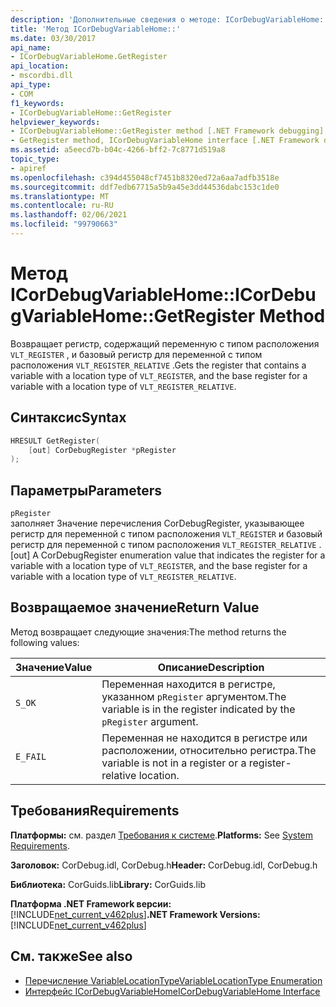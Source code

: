```yaml
---
description: 'Дополнительные сведения о методе: ICorDebugVariableHome::/Register'
title: 'Метод ICorDebugVariableHome::'
ms.date: 03/30/2017
api_name:
- ICorDebugVariableHome.GetRegister
api_location:
- mscordbi.dll
api_type:
- COM
f1_keywords:
- ICorDebugVariableHome::GetRegister
helpviewer_keywords:
- ICorDebugVariableHome::GetRegister method [.NET Framework debugging]
- GetRegister method, ICorDebugVariableHome interface [.NET Framework debugging]
ms.assetid: a5eecd7b-b04c-4266-bff2-7c8771d519a8
topic_type:
- apiref
ms.openlocfilehash: c394d455048cf7451b8320ed72a6aa7adfb3518e
ms.sourcegitcommit: ddf7edb67715a5b9a45e3dd44536dabc153c1de0
ms.translationtype: MT
ms.contentlocale: ru-RU
ms.lasthandoff: 02/06/2021
ms.locfileid: "99790663"
---
```

# <a name="icordebugvariablehomegetregister-method"></a><span data-ttu-id="ba822-103">Метод ICorDebugVariableHome::</span><span class="sxs-lookup"><span data-stu-id="ba822-103">ICorDebugVariableHome::GetRegister Method</span></span>

<span data-ttu-id="ba822-104">Возвращает регистр, содержащий переменную с типом расположения `VLT_REGISTER` , и базовый регистр для переменной с типом расположения `VLT_REGISTER_RELATIVE` .</span><span class="sxs-lookup"><span data-stu-id="ba822-104">Gets the register that contains a variable with a location type of `VLT_REGISTER`, and the base register for a variable with a location type of `VLT_REGISTER_RELATIVE`.</span></span>  
  
## <a name="syntax"></a><span data-ttu-id="ba822-105">Синтаксис</span><span class="sxs-lookup"><span data-stu-id="ba822-105">Syntax</span></span>  
  
```cpp  
HRESULT GetRegister(  
    [out] CorDebugRegister *pRegister  
);  
```  
  
## <a name="parameters"></a><span data-ttu-id="ba822-106">Параметры</span><span class="sxs-lookup"><span data-stu-id="ba822-106">Parameters</span></span>  

 `pRegister`  
 <span data-ttu-id="ba822-107">заполняет Значение перечисления CorDebugRegister, указывающее регистр для переменной с типом расположения `VLT_REGISTER` и базовый регистр для переменной с типом расположения `VLT_REGISTER_RELATIVE` .</span><span class="sxs-lookup"><span data-stu-id="ba822-107">[out] A CorDebugRegister enumeration value  that indicates the register for a variable with a location type of `VLT_REGISTER`, and the base register for a variable with a location type of `VLT_REGISTER_RELATIVE`.</span></span>  
  
## <a name="return-value"></a><span data-ttu-id="ba822-108">Возвращаемое значение</span><span class="sxs-lookup"><span data-stu-id="ba822-108">Return Value</span></span>  

 <span data-ttu-id="ba822-109">Метод возвращает следующие значения:</span><span class="sxs-lookup"><span data-stu-id="ba822-109">The method returns the following values:</span></span>  
  
|<span data-ttu-id="ba822-110">Значение</span><span class="sxs-lookup"><span data-stu-id="ba822-110">Value</span></span>|<span data-ttu-id="ba822-111">Описание</span><span class="sxs-lookup"><span data-stu-id="ba822-111">Description</span></span>|  
|-----------|-----------------|  
|`S_OK`|<span data-ttu-id="ba822-112">Переменная находится в регистре, указанном `pRegister` аргументом.</span><span class="sxs-lookup"><span data-stu-id="ba822-112">The variable is in the register indicated by the `pRegister` argument.</span></span>|  
|`E_FAIL`|<span data-ttu-id="ba822-113">Переменная не находится в регистре или расположении, относительно регистра.</span><span class="sxs-lookup"><span data-stu-id="ba822-113">The variable is not in a register or a register-relative location.</span></span>|  
  
## <a name="requirements"></a><span data-ttu-id="ba822-114">Требования</span><span class="sxs-lookup"><span data-stu-id="ba822-114">Requirements</span></span>  

 <span data-ttu-id="ba822-115">**Платформы:** см. раздел [Требования к системе](../../get-started/system-requirements.md).</span><span class="sxs-lookup"><span data-stu-id="ba822-115">**Platforms:** See [System Requirements](../../get-started/system-requirements.md).</span></span>  
  
 <span data-ttu-id="ba822-116">**Заголовок:** CorDebug.idl, CorDebug.h</span><span class="sxs-lookup"><span data-stu-id="ba822-116">**Header:** CorDebug.idl, CorDebug.h</span></span>  
  
 <span data-ttu-id="ba822-117">**Библиотека:** CorGuids.lib</span><span class="sxs-lookup"><span data-stu-id="ba822-117">**Library:** CorGuids.lib</span></span>  
  
 <span data-ttu-id="ba822-118">**Платформа .NET Framework версии:**[!INCLUDE[net_current_v462plus](../../../../includes/net-current-v462plus-md.md)]</span><span class="sxs-lookup"><span data-stu-id="ba822-118">**.NET Framework Versions:** [!INCLUDE[net_current_v462plus](../../../../includes/net-current-v462plus-md.md)]</span></span>  
  
## <a name="see-also"></a><span data-ttu-id="ba822-119">См. также</span><span class="sxs-lookup"><span data-stu-id="ba822-119">See also</span></span>

- [<span data-ttu-id="ba822-120">Перечисление VariableLocationType</span><span class="sxs-lookup"><span data-stu-id="ba822-120">VariableLocationType Enumeration</span></span>](variablelocationtype-enumeration.md)
- [<span data-ttu-id="ba822-121">Интерфейс ICorDebugVariableHome</span><span class="sxs-lookup"><span data-stu-id="ba822-121">ICorDebugVariableHome Interface</span></span>](icordebugvariablehome-interface.md)
